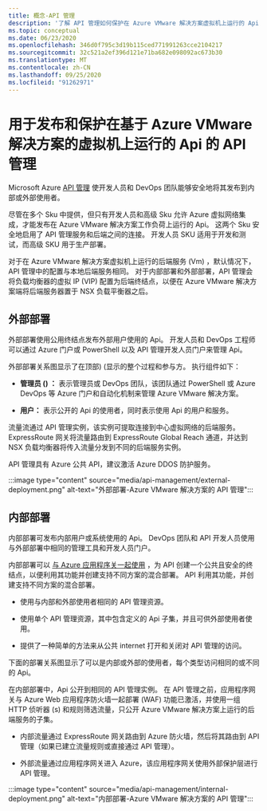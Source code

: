 ```yaml
---
title: 概念-API 管理
description: '了解 API 管理如何保护在 Azure VMware 解决方案虚拟机上运行的 Api (Vm) '
ms.topic: conceptual
ms.date: 06/23/2020
ms.openlocfilehash: 346d0f795c3d19b115ced771991263cce2104217
ms.sourcegitcommit: 32c521a2ef396d121e71ba682e098092ac673b30
ms.translationtype: MT
ms.contentlocale: zh-CN
ms.lasthandoff: 09/25/2020
ms.locfileid: "91262971"
---
```

# <a name="api-management-to-publish-and-protect-apis-running-on-azure-vmware-solution-based-vms"></a>用于发布和保护在基于 Azure VMware 解决方案的虚拟机上运行的 Api 的 API 管理

Microsoft Azure [API 管理](https://azure.microsoft.com/services/api-management/) 使开发人员和 DevOps 团队能够安全地将其发布到内部或外部使用者。

尽管在多个 Sku 中提供，但只有开发人员和高级 Sku 允许 Azure 虚拟网络集成，才能发布在 Azure VMware 解决方案工作负荷上运行的 Api。 这两个 Sku 安全地启用了 API 管理服务和后端之间的连接。 开发人员 SKU 适用于开发和测试，而高级 SKU 用于生产部署。

对于在 Azure VMware 解决方案虚拟机上运行的后端服务 (Vm) ，默认情况下，API 管理中的配置与本地后端服务相同。 对于内部部署和外部部署，API 管理会将负载均衡器的虚拟 IP (VIP) 配置为后端终结点，以便在 Azure VMware 解决方案端将后端服务器置于 NSX 负载平衡器之后。

## <a name="external-deployment"></a>外部部署

外部部署使用公用终结点发布外部用户使用的 Api。 开发人员和 DevOps 工程师可以通过 Azure 门户或 PowerShell 以及 API 管理开发人员门户来管理 Api。

外部部署关系图显示了在顶部)  (显示的整个过程和参与方。 执行组件如下：

- **管理员 () ：** 表示管理员或 DevOps 团队，该团队通过 PowerShell 或 Azure DevOps 等 Azure 门户和自动化机制来管理 Azure VMware 解决方案。

- **用户：**  表示公开的 Api 的使用者，同时表示使用 Api 的用户和服务。

流量流通过 API 管理实例，该实例可提取连接到中心虚拟网络的后端服务。 ExpressRoute 网关将流量路由到 ExpressRoute Global Reach 通道，并达到 NSX 负载均衡器将传入流量分发到不同的后端服务实例。

API 管理具有 Azure 公共 API，建议激活 Azure DDOS 防护服务。 

:::image type="content" source="media/api-management/external-deployment.png" alt-text="外部部署-Azure VMware 解决方案的 API 管理":::


## <a name="internal-deployment"></a>内部部署

内部部署可发布内部用户或系统使用的 Api。 DevOps 团队和 API 开发人员使用与外部部署中相同的管理工具和开发人员门户。

内部部署可以 [与 Azure 应用程序关一起使用](../api-management/api-management-howto-integrate-internal-vnet-appgateway.md) ，为 API 创建一个公共且安全的终结点，以便利用其功能并创建支持不同方案的混合部署。  API 利用其功能，并创建支持不同方案的混合部署。

* 使用与内部和外部使用者相同的 API 管理资源。

* 使用单个 API 管理资源，其中包含定义的 Api 子集，并且可供外部使用者使用。

* 提供了一种简单的方法来从公共 internet 打开和关闭对 API 管理的访问。

下面的部署关系图显示了可以是内部或外部的使用者，每个类型访问相同的或不同的 Api。

在内部部署中，Api 公开到相同的 API 管理实例。 在 API 管理之前，应用程序网关与 Azure Web 应用程序防火墙一起部署 (WAF) 功能已激活，并使用一组 HTTP 侦听器 (s) 和规则筛选流量，只公开 Azure VMware 解决方案上运行的后端服务的子集。

* 内部流量通过 ExpressRoute 网关路由到 Azure 防火墙，然后将其路由到 API 管理（如果已建立流量规则或直接通过 API 管理）。  

* 外部流量通过应用程序网关进入 Azure，该应用程序网关使用外部保护层进行 API 管理。


:::image type="content" source="media/api-management/internal-deployment.png" alt-text="内部部署-Azure VMware 解决方案的 API 管理":::